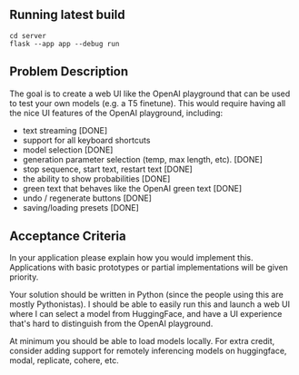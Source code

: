 ## Running latest build
```
cd server
flask --app app --debug run
```
## Problem Description
The goal is to create a web UI like the OpenAI playground that can be used to test your own models (e.g. a T5 finetune). This would require having all the nice UI features of the OpenAI playground, including:

+ text streaming [DONE]
+ support for all keyboard shortcuts 
+ model selection [DONE] 
+ generation parameter selection (temp, max length, etc). [DONE]
+ stop sequence, start text, restart text [DONE]
+ the ability to show probabilities [DONE]
+ green text that behaves like the OpenAI green text [DONE]
+ undo / regenerate buttons [DONE]
+ saving/loading presets [DONE]

## Acceptance Criteria
In your application please explain how you would implement this. Applications with basic prototypes or partial implementations will be given priority.

Your solution should be written in Python (since the people using this are mostly Pythonistas). I should be able to easily run this and launch a web UI where I can select a model from HuggingFace, and have a UI experience that's hard to distinguish from the OpenAI playground.

At minimum you should be able to load models locally. For extra credit, consider adding support for remotely inferencing models on huggingface, modal, replicate, cohere, etc.
